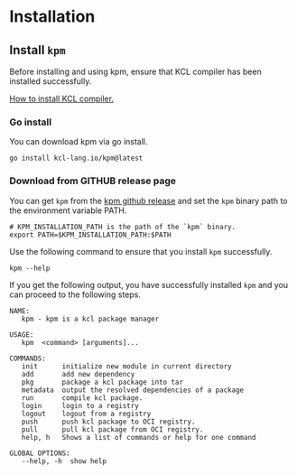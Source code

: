 # Installation

## Install `kpm`

Before installing and using kpm, ensure that KCL compiler has been installed successfully.

[How to install KCL compiler.](https://kcl-lang.io/docs/user_docs/getting-started/install)

### Go install

You can download kpm via go install.

```shell
go install kcl-lang.io/kpm@latest
```

### Download from GITHUB release page

You can get `kpm` from the [kpm github release](https://github.com/kcl-lang/kpm/releases) and set the `kpm` binary path to the environment variable PATH.

```shell
# KPM_INSTALLATION_PATH is the path of the `kpm` binary.
export PATH=$KPM_INSTALLATION_PATH:$PATH
```

Use the following command to ensure that you install `kpm` successfully.

```shell
kpm --help
```

If you get the following output, you have successfully installed `kpm` and you can proceed to the following steps.

```shell
NAME:
   kpm - kpm is a kcl package manager

USAGE:
   kpm  <command> [arguments]...

COMMANDS:
   init      initialize new module in current directory
   add       add new dependency
   pkg       package a kcl package into tar
   metadata  output the resolved dependencies of a package
   run       compile kcl package.
   login     login to a registry
   logout    logout from a registry
   push      push kcl package to OCI registry.
   pull      pull kcl package from OCI registry.
   help, h   Shows a list of commands or help for one command

GLOBAL OPTIONS:
   --help, -h  show help
```
